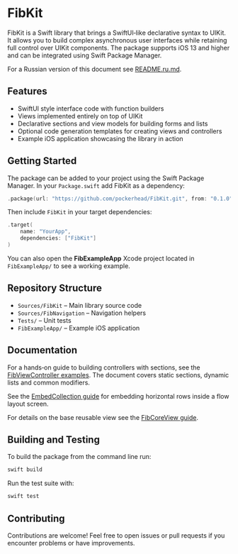 # FibKit

FibKit is a Swift library that brings a SwiftUI‑like declarative syntax to UIKit. It allows you to build complex asynchronous user interfaces while retaining full control over UIKit components. The package supports iOS 13 and higher and can be integrated using Swift Package Manager.

For a Russian version of this document see [README.ru.md](README.ru.md).

## Features

- SwiftUI style interface code with function builders
- Views implemented entirely on top of UIKit
- Declarative sections and view models for building forms and lists
- Optional code generation templates for creating views and controllers
- Example iOS application showcasing the library in action

## Getting Started

The package can be added to your project using the Swift Package Manager. In your `Package.swift` add FibKit as a dependency:

```swift
.package(url: "https://github.com/pockerhead/FibKit.git", from: "0.1.0")
```

Then include `FibKit` in your target dependencies:

```swift
.target(
    name: "YourApp",
    dependencies: ["FibKit"]
)
```

You can also open the **FibExampleApp** Xcode project located in `FibExampleApp/` to see a working example.

## Repository Structure

- `Sources/FibKit` – Main library source code
- `Sources/FibNavigation` – Navigation helpers
- `Tests/` – Unit tests
- `FibExampleApp/` – Example iOS application

## Documentation

For a hands‑on guide to building controllers with sections, see the
[FibViewController examples](Sources/FibKit/FibViewController/Doc.en.md).
The document covers static sections, dynamic lists and common modifiers.

See the [EmbedCollection guide](Sources/FibKit/RootViews/EmbedCollection/Doc.en.md)
for embedding horizontal rows inside a flow layout screen.

For details on the base reusable view see the
[FibCoreView guide](Sources/FibKit/RootViews/FibCore/FibCoreView/Doc.en.md).

## Building and Testing

To build the package from the command line run:

```bash
swift build
```

Run the test suite with:

```bash
swift test
```

## Contributing

Contributions are welcome! Feel free to open issues or pull requests if you encounter problems or have improvements.

